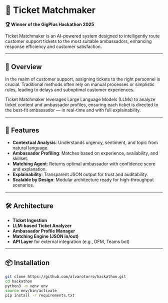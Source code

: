 # 🎯 Ticket Matchmaker

**🏆 Winner of the GigPlus Hackathon 2025**

Ticket Matchmaker is an AI-powered system designed to intelligently route customer support tickets to the most suitable ambassadors, enhancing response efficiency and customer satisfaction.

---

## 🚀 Overview

In the realm of customer support, assigning tickets to the right personnel is crucial. Traditional methods often rely on manual processes or simplistic rules, leading to delays and suboptimal customer experiences.

Ticket Matchmaker leverages Large Language Models (LLMs) to analyze ticket content and ambassador profiles, ensuring each ticket is directed to the best-fit ambassador — in real-time and with full explainability.

---

## 🧠 Features

- **Contextual Analysis**: Understands urgency, sentiment, and topic from natural language.
- **Ambassador Profiling**: Matches based on experience, availability, and skillset.
- **Matching Agent**: Returns optimal ambassador with confidence score and explanation.
- **Explainability**: Transparent JSON output for trust and auditability.
- **Scalable by Design**: Modular architecture ready for high-throughput scenarios.

---

## 🛠️ Architecture

- **Ticket Ingestion**
- **LLM-based Ticket Analyzer**
- **Ambassador Profile Manager**
- **Matching Engine (JSON in/out)**
- **API Layer** for external integration (e.g., DFM, Teams bot)

---

## 📦 Installation

```bash
git clone https://github.com/alvarotorro/hackathon.git
cd hackathon
python3 -m venv env
source env/bin/activate
pip install -r requirements.txt
